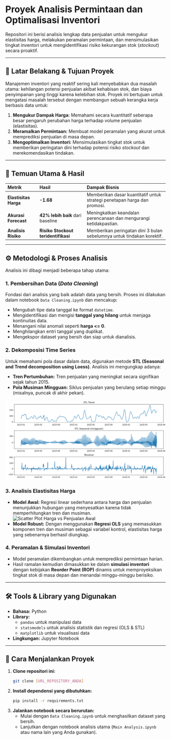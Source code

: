 # Proyek Analisis Permintaan dan Optimalisasi Inventori

Repositori ini berisi analisis lengkap data penjualan untuk mengukur elastisitas harga, melakukan peramalan permintaan, dan mensimulasikan tingkat inventori untuk mengidentifikasi risiko kekurangan stok (*stockout*) secara proaktif.

---

## 🚩 Latar Belakang & Tujuan Proyek

Manajemen inventori yang reaktif sering kali menyebabkan dua masalah utama: kehilangan potensi penjualan akibat kehabisan stok, dan biaya penyimpanan yang tinggi karena kelebihan stok. Proyek ini bertujuan untuk mengatasi masalah tersebut dengan membangun sebuah kerangka kerja berbasis data untuk:

1.  **Mengukur Dampak Harga:** Memahami secara kuantitatif seberapa besar pengaruh perubahan harga terhadap volume penjualan (elastisitas).
2.  **Meramalkan Permintaan:** Membuat model peramalan yang akurat untuk memprediksi penjualan di masa depan.
3.  **Mengoptimalkan Inventori:** Mensimulasikan tingkat stok untuk memberikan peringatan dini terhadap potensi risiko *stockout* dan merekomendasikan tindakan.

---

## 🔑 Temuan Utama & Hasil

| Metrik | Hasil | Dampak Bisnis |
| :--- | :--- | :--- |
| **Elastisitas Harga** | **-1.68** | Memberikan dasar kuantitatif untuk strategi penetapan harga dan promosi. |
| **Akurasi Forecast** | **42% lebih baik** dari baseline | Meningkatkan keandalan perencanaan dan mengurangi ketidakpastian. |
| **Analisis Risiko** | **Risiko Stockout teridentifikasi** | Memberikan peringatan dini 3 bulan sebelumnya untuk tindakan korektif. |

---

## ⚙️ Metodologi & Proses Analisis

Analisis ini dibagi menjadi beberapa tahap utama:

### 1. Pembersihan Data (*Data Cleaning*)
Fondasi dari analisis yang baik adalah data yang bersih. Proses ini dilakukan dalam notebook `Data Cleaning.ipynb` dan mencakup:
* Mengubah tipe data tanggal ke format `datetime`.
* Mengidentifikasi dan mengisi **tanggal yang hilang** untuk menjaga kontinuitas data.
* Menangani nilai anomali seperti **harga <= 0**.
* Menghilangkan entri tanggal yang duplikat.
* Mengekspor dataset yang bersih dan siap untuk dianalisis.

### 2. Dekomposisi Time Series
Untuk memahami pola dasar dalam data, digunakan metode **STL (Seasonal and Trend decomposition using Loess)**. Analisis ini mengungkap adanya:
* **Tren Pertumbuhan:** Tren penjualan yang meningkat secara signifikan sejak tahun 2015.
* **Pola Musiman Mingguan:** Siklus penjualan yang berulang setiap minggu (misalnya, puncak di akhir pekan).

![Grafik Dekomposisi STL](Grafik%20Dekomposisi%20STL.png)

### 3. Analisis Elastisitas Harga
* **Model Awal:** Regresi linear sederhana antara harga dan penjualan menunjukkan hubungan yang menyesatkan karena tidak memperhitungkan tren dan musiman.
![Scatter Plot Harga vs Penjualan Awal](https://i.imgur.com/gI2Qd7u.png)
* **Model Robust:** Dengan menggunakan **Regresi OLS** yang memasukkan komponen tren dan musiman sebagai variabel kontrol, elastisitas harga yang sebenarnya berhasil diungkap.

### 4. Peramalan & Simulasi Inventori
* Model peramalan dikembangkan untuk memprediksi permintaan harian.
* Hasil ramalan kemudian dimasukkan ke dalam **simulasi inventori** dengan kebijakan **Reorder Point (ROP)** dinamis untuk memproyeksikan tingkat stok di masa depan dan menandai minggu-minggu berisiko.

---

## 🛠️ Tools & Library yang Digunakan
* **Bahasa:** Python
* **Library:**
    * `pandas` untuk manipulasi data
    * `statsmodels` untuk analisis statistik dan regresi (OLS & STL)
    * `matplotlib` untuk visualisasi data
* **Lingkungan:** Jupyter Notebook

---

## 🚀 Cara Menjalankan Proyek
1.  **Clone repositori ini:**
    ```bash
    git clone [URL_REPOSITORY_ANDA]
    ```
2.  **Install dependensi yang dibutuhkan:**
    ```bash
    pip install -r requirements.txt
    ```
3.  **Jalankan notebook secara berurutan:**
    * Mulai dengan `Data Cleaning.ipynb` untuk menghasilkan dataset yang bersih.
    * Lanjutkan dengan notebook analisis utama (`Main Analysis.ipynb` atau nama lain yang Anda gunakan).
